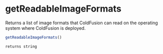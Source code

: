 # getReadableImageFormats

Returns a list of image formats that ColdFusion can read on the operating system where ColdFusion is deployed.

```javascript
getReadableImageFormats()
```

```javascript
returns string
```
